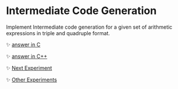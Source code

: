 # Intermediate Code Generation
Implement Intermediate code generation for a given set of arithmetic expressions in triple and quadruple format.
	
:sparkles: [answer in C](answer.c)

:sparkles: [answer in C++](answer.cpp)

:sparkles: [Next Experiment](../exp6/Question.md)

:sparkles: [Other Experiments](/README.md)